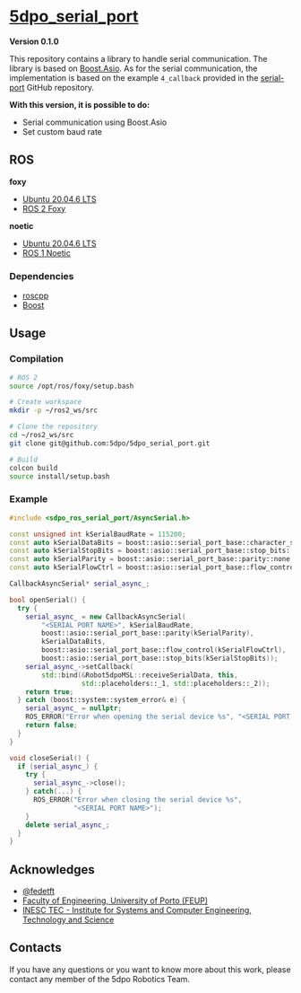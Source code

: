 # [5dpo_serial_port](https://github.com/5dpo/5dpo_serial_port)

**Version 0.1.0**

This repository contains a library to handle serial communication. The library
is based on
[Boost.Asio](https://www.boost.org/doc/libs/1_80_0/doc/html/boost_asio.html).
As for the serial communication, the implementation is based on the example
`4_callback` provided in the
[serial-port](https://github.com/fedetft/serial-port) GitHub repository.

**With this version, it is possible to do:**

- Serial communication using Boost.Asio
- Set custom baud rate

## ROS

**foxy**

- [Ubuntu 20.04.6 LTS](https://releases.ubuntu.com/focal/)
- [ROS 2 Foxy](https://docs.ros.org/en/foxy/)

**noetic**

- [Ubuntu 20.04.6 LTS](https://releases.ubuntu.com/focal/)
- [ROS 1 Noetic](https://wiki.ros.org/noetic/)

### Dependencies

- [roscpp](https://wiki.ros.org/roscpp)
- [Boost](https://www.boost.org/)

## Usage

### Compilation

```sh
# ROS 2
source /opt/ros/foxy/setup.bash

# Create workspace
mkdir -p ~/ros2_ws/src

# Clone the repository
cd ~/ros2_ws/src
git clone git@github.com:5dpo/5dpo_serial_port.git

# Build
colcon build
source install/setup.bash
```

### Example

```cpp
#include <sdpo_ros_serial_port/AsyncSerial.h>

const unsigned int kSerialBaudRate = 115200;
const auto kSerialDataBits = boost::asio::serial_port_base::character_size(8);
const auto kSerialStopBits = boost::asio::serial_port_base::stop_bits::one;
const auto kSerialParity = boost::asio::serial_port_base::parity::none;
const auto kSerialFlowCtrl = boost::asio::serial_port_base::flow_control::none;

CallbackAsyncSerial* serial_async_;

bool openSerial() {
  try {
    serial_async_ = new CallbackAsyncSerial(
        "<SERIAL PORT NAME>", kSerialBaudRate,
        boost::asio::serial_port_base::parity(kSerialParity),
        kSerialDataBits,
        boost::asio::serial_port_base::flow_control(kSerialFlowCtrl),
        boost::asio::serial_port_base::stop_bits(kSerialStopBits));
    serial_async_->setCallback(
        std::bind(&Robot5dpoMSL::receiveSerialData, this,
                  std::placeholders::_1, std::placeholders::_2));
    return true;
  } catch (boost::system::system_error& e) {
    serial_async_ = nullptr;
    ROS_ERROR("Error when opening the serial device %s", "<SERIAL PORT NAME>");
    return false;
  }
}

void closeSerial() {
  if (serial_async_) {
    try {
      serial_async_->close();
    } catch(...) {
      ROS_ERROR("Error when closing the serial device %s",
                "<SERIAL PORT NAME>");
    }
    delete serial_async_;
  }
}
```

## Acknowledges

- [@fedetft](https://github.com/fedetft)
- [Faculty of Engineering, University of Porto (FEUP)](https://sigarra.up.pt/feup/en/)
- [INESC TEC - Institute for Systems and Computer Engineering, Technology and Science](https://www.inesctec.pt/en/)

## Contacts

If you have any questions or you want to know more about this work, please
contact any member of the 5dpo Robotics Team.
